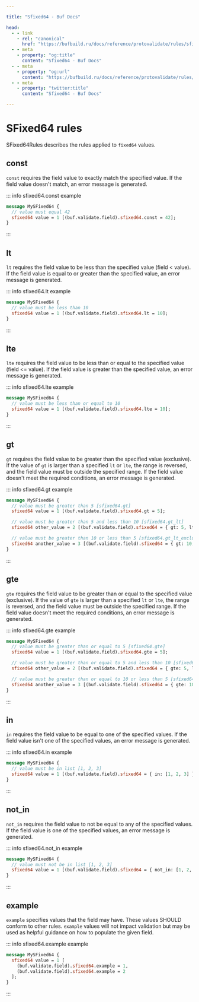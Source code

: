 ```yaml
---

title: "Sfixed64 - Buf Docs"

head:
  - - link
    - rel: "canonical"
      href: "https://bufbuild.ru/docs/reference/protovalidate/rules/sfixed64_rules/"
  - - meta
    - property: "og:title"
      content: "Sfixed64 - Buf Docs"
  - - meta
    - property: "og:url"
      content: "https://bufbuild.ru/docs/reference/protovalidate/rules/sfixed64_rules/"
  - - meta
    - property: "twitter:title"
      content: "Sfixed64 - Buf Docs"

---
```


# SFixed64 rules

SFixed64Rules describes the rules applied to `fixed64` values.

## const

`const` requires the field value to exactly match the specified value. If the field value doesn't match, an error message is generated.

::: info sfixed64.const example

```proto
message MySFixed64 {
  // value must equal 42
  sfixed64 value = 1 [(buf.validate.field).sfixed64.const = 42];
}
```

:::

## lt

`lt` requires the field value to be less than the specified value (field < value). If the field value is equal to or greater than the specified value, an error message is generated.

::: info sfixed64.lt example

```proto
message MySFixed64 {
  // value must be less than 10
  sfixed64 value = 1 [(buf.validate.field).sfixed64.lt = 10];
}
```

:::

## lte

`lte` requires the field value to be less than or equal to the specified value (field <= value). If the field value is greater than the specified value, an error message is generated.

::: info sfixed64.lte example

```proto
message MySFixed64 {
  // value must be less than or equal to 10
  sfixed64 value = 1 [(buf.validate.field).sfixed64.lte = 10];
}
```

:::

## gt

`gt` requires the field value to be greater than the specified value (exclusive). If the value of `gt` is larger than a specified `lt` or `lte`, the range is reversed, and the field value must be outside the specified range. If the field value doesn't meet the required conditions, an error message is generated.

::: info sfixed64.gt example

```proto
message MySFixed64 {
  // value must be greater than 5 [sfixed64.gt]
  sfixed64 value = 1 [(buf.validate.field).sfixed64.gt = 5];

  // value must be greater than 5 and less than 10 [sfixed64.gt_lt]
  sfixed64 other_value = 2 [(buf.validate.field).sfixed64 = { gt: 5, lt: 10 }];

  // value must be greater than 10 or less than 5 [sfixed64.gt_lt_exclusive]
  sfixed64 another_value = 3 [(buf.validate.field).sfixed64 = { gt: 10, lt: 5 }];
}
```

:::

## gte

`gte` requires the field value to be greater than or equal to the specified value (exclusive). If the value of `gte` is larger than a specified `lt` or `lte`, the range is reversed, and the field value must be outside the specified range. If the field value doesn't meet the required conditions, an error message is generated.

::: info sfixed64.gte example

```proto
message MySFixed64 {
  // value must be greater than or equal to 5 [sfixed64.gte]
  sfixed64 value = 1 [(buf.validate.field).sfixed64.gte = 5];

  // value must be greater than or equal to 5 and less than 10 [sfixed64.gte_lt]
  sfixed64 other_value = 2 [(buf.validate.field).sfixed64 = { gte: 5, lt: 10 }];

  // value must be greater than or equal to 10 or less than 5 [sfixed64.gte_lt_exclusive]
  sfixed64 another_value = 3 [(buf.validate.field).sfixed64 = { gte: 10, lt: 5 }];
}
```

:::

## in

`in` requires the field value to be equal to one of the specified values. If the field value isn't one of the specified values, an error message is generated.

::: info sfixed64.in example

```proto
message MySFixed64 {
  // value must be in list [1, 2, 3]
  sfixed64 value = 1 [(buf.validate.field).sfixed64 = { in: [1, 2, 3] }];
}
```

:::

## not_in

`not_in` requires the field value to not be equal to any of the specified values. If the field value is one of the specified values, an error message is generated.

::: info sfixed64.not_in example

```proto
message MySFixed64 {
  // value must not be in list [1, 2, 3]
  sfixed64 value = 1 [(buf.validate.field).sfixed64 = { not_in: [1, 2, 3] }];
}
```

:::

## example

`example` specifies values that the field may have. These values SHOULD conform to other rules. `example` values will not impact validation but may be used as helpful guidance on how to populate the given field.

::: info sfixed64.example example

```proto
message MySFixed64 {
  sfixed64 value = 1 [
    (buf.validate.field).sfixed64.example = 1,
    (buf.validate.field).sfixed64.example = 2
  ];
}
```

:::
